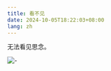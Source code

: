 ```yaml
---
title: 看不见
date: 2024-10-05T18:22:03+08:00
lang: zh 
---
```


无法看见思念。

![-](https://s2.loli.net/2024/12/03/L5lAKi4o87fD3Th.jpg)
